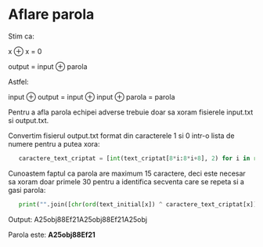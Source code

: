 # Aflare parola

Stim ca:

x ⊕ x = 0

output = input ⊕ parola

Astfel:

input ⊕ output = input ⊕ input ⊕ parola = parola

Pentru a afla parola echipei adverse trebuie doar sa xoram fisierele input.txt si output.txt.

Convertim fisierul output.txt format din caracterele 1 si 0 intr-o lista de numere pentru a putea xora:

```python
   caractere_text_criptat = [int(text_criptat[8*i:8*i+8], 2) for i in range(30)]
```

Cunoastem faptul ca parola are maximum 15 caractere, deci este necesar sa xoram doar primele 30 pentru a identifica secventa care se repeta si a gasi parola:

```python
   print("".join([chr(ord(text_initial[x]) ^ caractere_text_criptat[x]) for x in range(30)]))
```
   Output: A25obj88Ef21A25obj88Ef21A25obj

Parola este: **A25obj88Ef21**